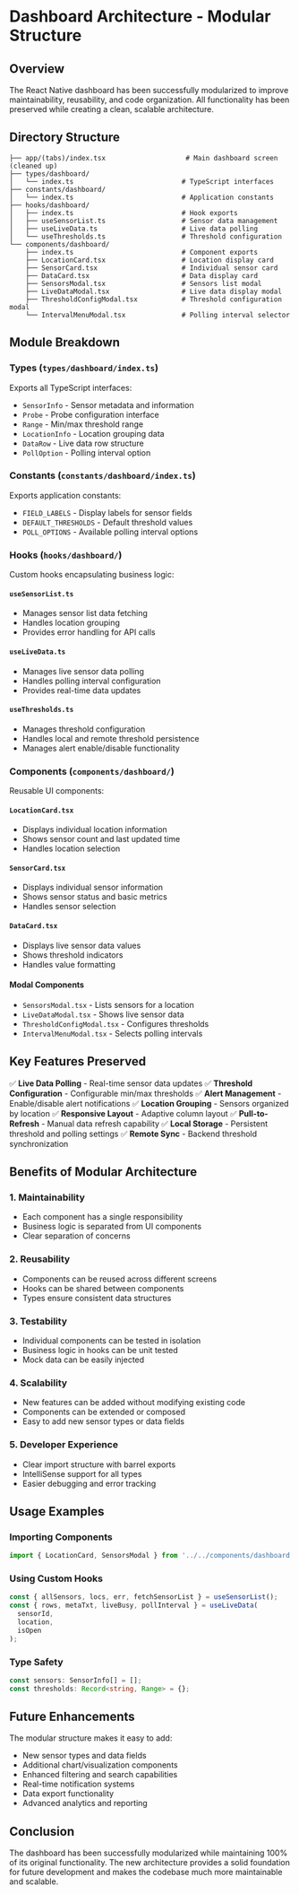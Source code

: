 # Dashboard Architecture - Modular Structure

## Overview

The React Native dashboard has been successfully modularized to improve maintainability, reusability, and code organization. All functionality has been preserved while creating a clean, scalable architecture.

## Directory Structure

```
├── app/(tabs)/index.tsx                    # Main dashboard screen (cleaned up)
├── types/dashboard/
│   └── index.ts                           # TypeScript interfaces
├── constants/dashboard/
│   └── index.ts                           # Application constants
├── hooks/dashboard/
│   ├── index.ts                           # Hook exports
│   ├── useSensorList.ts                   # Sensor data management
│   ├── useLiveData.ts                     # Live data polling
│   └── useThresholds.ts                   # Threshold configuration
└── components/dashboard/
    ├── index.ts                           # Component exports
    ├── LocationCard.tsx                   # Location display card
    ├── SensorCard.tsx                     # Individual sensor card
    ├── DataCard.tsx                       # Data display card
    ├── SensorsModal.tsx                   # Sensors list modal
    ├── LiveDataModal.tsx                  # Live data display modal
    ├── ThresholdConfigModal.tsx           # Threshold configuration modal
    └── IntervalMenuModal.tsx              # Polling interval selector
```

## Module Breakdown

### Types (`types/dashboard/index.ts`)

Exports all TypeScript interfaces:

- `SensorInfo` - Sensor metadata and information
- `Probe` - Probe configuration interface
- `Range` - Min/max threshold range
- `LocationInfo` - Location grouping data
- `DataRow` - Live data row structure
- `PollOption` - Polling interval option

### Constants (`constants/dashboard/index.ts`)

Exports application constants:

- `FIELD_LABELS` - Display labels for sensor fields
- `DEFAULT_THRESHOLDS` - Default threshold values
- `POLL_OPTIONS` - Available polling interval options

### Hooks (`hooks/dashboard/`)

Custom hooks encapsulating business logic:

#### `useSensorList.ts`

- Manages sensor list data fetching
- Handles location grouping
- Provides error handling for API calls

#### `useLiveData.ts`

- Manages live sensor data polling
- Handles polling interval configuration
- Provides real-time data updates

#### `useThresholds.ts`

- Manages threshold configuration
- Handles local and remote threshold persistence
- Manages alert enable/disable functionality

### Components (`components/dashboard/`)

Reusable UI components:

#### `LocationCard.tsx`

- Displays individual location information
- Shows sensor count and last updated time
- Handles location selection

#### `SensorCard.tsx`

- Displays individual sensor information
- Shows sensor status and basic metrics
- Handles sensor selection

#### `DataCard.tsx`

- Displays live sensor data values
- Shows threshold indicators
- Handles value formatting

#### Modal Components

- `SensorsModal.tsx` - Lists sensors for a location
- `LiveDataModal.tsx` - Shows live sensor data
- `ThresholdConfigModal.tsx` - Configures thresholds
- `IntervalMenuModal.tsx` - Selects polling intervals

## Key Features Preserved

✅ **Live Data Polling** - Real-time sensor data updates
✅ **Threshold Configuration** - Configurable min/max thresholds
✅ **Alert Management** - Enable/disable alert notifications
✅ **Location Grouping** - Sensors organized by location
✅ **Responsive Layout** - Adaptive column layout
✅ **Pull-to-Refresh** - Manual data refresh capability
✅ **Local Storage** - Persistent threshold and polling settings
✅ **Remote Sync** - Backend threshold synchronization

## Benefits of Modular Architecture

### 1. **Maintainability**

- Each component has a single responsibility
- Business logic is separated from UI components
- Clear separation of concerns

### 2. **Reusability**

- Components can be reused across different screens
- Hooks can be shared between components
- Types ensure consistent data structures

### 3. **Testability**

- Individual components can be tested in isolation
- Business logic in hooks can be unit tested
- Mock data can be easily injected

### 4. **Scalability**

- New features can be added without modifying existing code
- Components can be extended or composed
- Easy to add new sensor types or data fields

### 5. **Developer Experience**

- Clear import structure with barrel exports
- IntelliSense support for all types
- Easier debugging and error tracking

## Usage Examples

### Importing Components

```typescript
import { LocationCard, SensorsModal } from '../../components/dashboard';
```

### Using Custom Hooks

```typescript
const { allSensors, locs, err, fetchSensorList } = useSensorList();
const { rows, metaTxt, liveBusy, pollInterval } = useLiveData(
  sensorId,
  location,
  isOpen
);
```

### Type Safety

```typescript
const sensors: SensorInfo[] = [];
const thresholds: Record<string, Range> = {};
```

## Future Enhancements

The modular structure makes it easy to add:

- New sensor types and data fields
- Additional chart/visualization components
- Enhanced filtering and search capabilities
- Real-time notification systems
- Data export functionality
- Advanced analytics and reporting

## Conclusion

The dashboard has been successfully modularized while maintaining 100% of its original functionality. The new architecture provides a solid foundation for future development and makes the codebase much more maintainable and scalable.
